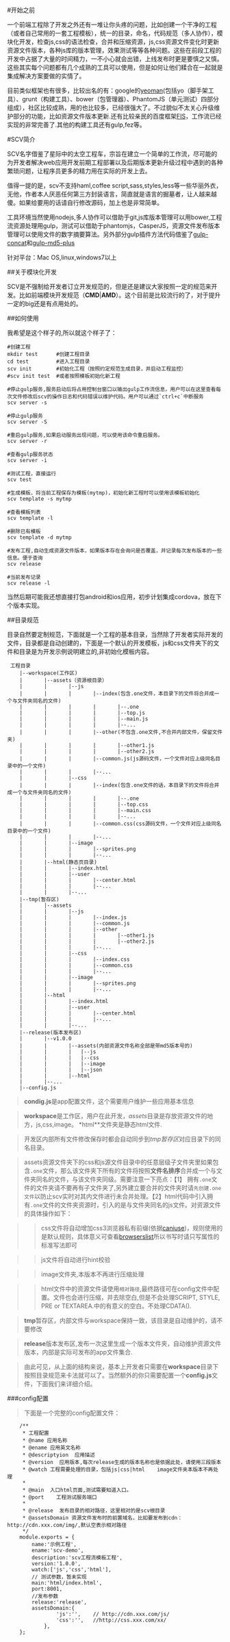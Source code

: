 #开始之前

  一个前端工程除了开发之外还有一堆让你头疼的问题，比如创建一个干净的工程（或者自己常用的一套工程模板），统一的目录，命名，代码规范（多人协作），模块化开发，检查js,css的语法检查，合并和压缩资源，js,css资源文件变化时更新资源文件版本，各种js库的版本管理，效果测试等等各种问题。这些在前段工程的开发中占据了大量的时间精力，一不小心就会出错，上线发布时更是要慎之又慎。这些其实每个问题都有几个成熟的工具可以使用，但是如何让他们糅合在一起就是集成解决方案要做的实情了。
  
  目前类似框架也有很多，比较出名的有：google的[yeoman](http://yeoman.io/)(包括yo（脚手架工具）、grunt（构建工具）、bower（包管理器）、PhantomJS（单元测试）四部分组成），社区比较成熟，用的也比较多，已经很强大了。不过貌似不太关心升级维护部分的功能，比如资源文件版本更新.还有比较亲民的百度框架[FIS](http://fis.baidu.com/)，工作流已经实现的非常完善了.其他的构建工具还有gulp,fez等。

#SCV简介

 SCV名字借鉴了星际中的太空工程车，宗旨在建立一个简单的工作流，尽可能的为开发者解决web应用开发前期工程部署以及后期版本更新升级过程中遇到的各种繁琐问题，让程序员更多的精力用在实际的开发上去。

 值得一提的是，scv不支持haml,coffee script,sass,styles,less等一些华丽外衣，无他，作者本人厌恶任何第三方封装语言，简直就是语言的掘墓者，让人越来越傻。如果给要用的话请自行修改源码，加上也是非常简单。

 工具环境当然使用nodejs,多人协作可以借助于git,js库版本管理可以用bower,工程流资源处理用gulp，测试可以借助于phantomjs，CasperJS，资源文件发布版本管理可以使用文件的数字摘要算法。另外部分gulp插件方法代码借鉴了[gulp-concat](https://www.npmjs.com/package/gulp-concat)和[gulp-md5-plus](https://github.com/wpfpizicai/gulp-md5-plus)
 
 针对平台：Mac OS,linux,windows7以上

##关于模块化开发

  SCV是不强制给开发者订立开发规范的，但是还是建议大家按照一定的规范来开发。比如前端模块开发规范（**CMD**|**AMD**）。这个目前是比较流行的了，对于提升一定的big还是有点用处的。
 
##如何使用

 我希望是这个样子的,所以就这个样子了：
 
 	#创建工程
	mkdir test		#创建工程目录
	cd test			#进入工程目录
	scv init 		#初始化工程（按照约定规范生成目录，并启动工程监控）
	#scv init test	#或者按照模板初始化新工程

	#停止gulp服务,服务启动后将占用控制台窗口以输出gulp工作流信息，用户可以在这里查看每次文件修改后scv的操作日志和代码错误以维护代码。用户可以通过`ctrl+c`中断服务
	scv server -s
	
	#停止gulp服务
	scv server -S
	
	#重启gulp服务,如果启动服务出现问题，可以使用该命令重启服务。
	scv server -r

	#查看gulp服务状态
	scv server -i
	
	#测试工程，直接运行
	scv test
	
	#生成模板，将当前工程保存为模板(mytmp)，初始化新工程时可以使用该模板初始化
	scv template -s mytmp
	
	#查看模板列表
	scv template -l

	#删除已有模板
	scv template -d mytmp

	#发布工程,自动生成资源文件版本，如果版本存在会询问是否覆盖，并记录每次发布版本的一些信息。便于查询
	scv release

	#当前发布记录
	scv release -l
	
 当然后期可能我还想直接打包android和ios应用，初步计划集成cordova，放在下个版本实现。
	
##目录规范

 目录自然要定制规范，下面就是一个工程的基本目录，当然除了开发者实际开发的文件，目录都是自动创建的，下面是一个默认的开发模板，js和css文件夹下的文件和目录是为开发示例说明建立的,非初始化模板内容。

	 工程目录
		|--workspace(工作区)
		|		|--assets（资源根目录）
		|		|		|--js
		|		|		|		|--index(包含.one文件，本目录下的文件将合并成一个与文件夹同名的文件)
		|		|		|		|		|--.one
		|		|		|		|		|--top.js
		|		|		|		|		|--main.js
		|		|		|		|		|--...
		|		|		|		|--other(不包含.one文件,不合并内部文件，保留文件夹)
		|		|		|		|		|--other1.js
		|		|		|		|		|--other2.js
		|		|		|		|--common.js(js源码文件，一个文件对应上级同名目录中的一个文件)
		|		|		|		|--...
		|		|		|--css
		|		|		|		|--index(包含.one文件的话，本目录下的文件将合并成一个与文件夹同名的文件)
		|		|		|		|		|--.one
		|		|		|		|		|--top.css
		|		|		|		|		|--main.css
		|		|		|		|		|--...
		|		|		|		|--common.css(css源码文件，一个文件对应上级同名目录中的一个文件)
		|		|		|		|--...
		|		|		|--image
		|		|		|		|--sprites.png
		|		|		|		|--...
		|		|--html(静态页目录)
		|		|		|--index.html
		|		|		|--user
		|		|		|		|--center.html
		|		|		|		|--...
		|		|		|--...
		|--tmp(暂存区)
		|		|--assets
		|		|		|--js	
		|		|		|		|--index.js
		|		|		|		|--common.js
		|		|		|		|--other
		|		|		|		|		|--other1.js
		|		|		|		|		|--other2.js
		|		|		|		|--...
		|		|		|--css	
		|		|		|		|--index.css
		|		|		|		|--common.css
		|		|		|		|--...
		|		|		|--image
		|		|		|		|--sprites.png
		|		|		|		|--...
		|		|--html
		|		|		|--index.html
		|		|		|--user
		|		|		|		|--center.html
		|		|		|		|--...		
		|		|		|--...
		|--release(版本发布区)
		|		|--v1.0.0
		|		|		|--assets(内部资源文件名称全部是带md5版本号的)
		|		|		|	|--js
		|		|		|	|--css
		|		|		|	|--image
		|		|		|	|--json
		|		|		|--html
		|		|--... 	
		|--config.js


>**condig.js**是app配置文件，这个需要用户维护一些应用基本信息

>**workspace**是工作区，用户在此开发，*assets*目录是存放资源文件的地方，js,css,image。
*html**文件夹是静态html文件.

>开发区内部所有文件修改保存时都会自动同步到*tmp暂存区*对应目录下的同名目录。

>assets资源文件夹下的css和js源文件目录中的任意层级子文件夹里如果包含`.one`文件，那么该文件夹下所有的文件将按照**文件名排序**合并成一个与文件夹同名的文件，与该文件夹同级。需要注意一下亮点：【1】 拥有`.one`文件的文件夹请不要再有子文件夹了,另外建立要合并的文件夹时请`先创建.one文件`以防止scv实时对其内文件进行未合并处理。【2】html代码中引入拥有`.one`文件的文件夹资源时，引入的是与文件夹同名的js文件。对资源文件的具体操作如下：

>>css文件将自动增加css3浏览器私有前缀(依据[caniuse](http://caniuse.com/))，规则使用的是默认规则，具体意义可查看[browserslist](https://github.com/ai/browserslist)所以书写时请只写属性的标准写法即可

>>js文件将自动进行hint校验

>>image文件夹,本版本不再进行压缩处理

>>html文件中的资源文件请使用`相对路径`,最终路径可在config文件中配置。文件也会进行压缩，并去除空白,但是不会处理SCRIPT, STYLE, PRE or TEXTAREA.中的有意义的空白。不处理CDATA(<!--*-->).

>**tmp**暂存区，内部文件与workspace保持一致，该目录是自动维护的，请不要修改

>**release**版本发布区,发布一次这里生成一个版本文件夹，自动维护资源文件版本，内部是实际可发布的app文件集合.

>由此可见，从上面的结构来说，基本上开发者只需要在**workspace**目录下按照目录规范来卡法就可以了。当然额外的你只需要配置一个**config.js**文件，下面我们来详细介绍。
 

###config配置

>下面是一个完整的config配置文件：

		/**
		 * 工程配置
		 * @name 应用名称
		 * @ename 应用英文名称
		 * @descriptyion  应用描述
		 * @version  应用版本,每次release生成的版本名称也是依据此处，请使用三段版本
		 * @watch 工程需要处理的目录，包括js|css|html	 image文件夹本版本不再处理
		 * 
		 * @main  入口html页面,测试需要知道入口。
		 * @port	工程测试服务端口
		 * 
		 * @release  发布目录的相对路径，这里相对的是scv根目录
		 * @assetsDomain 资源文件发布时的前置域名，比如要发布到cdn：http://cdn.xxx.com/img/,默认空表示相对路径
		 */
		module.exports = {
			name:'示例工程',
			ename:'scv-demo',
			description:'scv工程流模板工程',
			version:'1.0.0',
			watch:['js','css','html'],
			// 测试参数，暂未实现
			main:'html/index.html',
			port:8001,
			//发布参数
			release:'release',
			assetsDomain:{
					'js':'',	// http://cdn.xxx.com/js/
					'css':'',	//http://css.xxx.com/xx/
				},
		};
